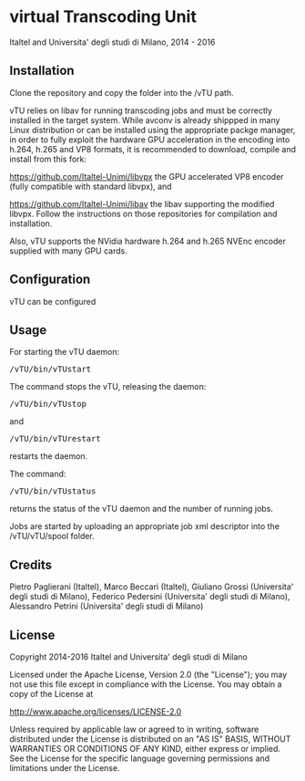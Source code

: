 <!---
    Copyright 2014-2016 Italtel and Universita' degli studi di Milano

    Licensed under the Apache License, Version 2.0 (the "License");
    you may not use this file except in compliance with the License.
    You may obtain a copy of the License at

    http://www.apache.org/licenses/LICENSE-2.0

    Unless required by applicable law or agreed to in writing, software
    distributed under the License is distributed on an "AS IS" BASIS,
    WITHOUT WARRANTIES OR CONDITIONS OF ANY KIND, either express or implied.
    See the License for the specific language governing permissions and
    limitations under the License.

-->
# virtual Transcoding Unit
Italtel and Universita' degli studi di Milano, 2014 - 2016


## Installation
Clone the repository and copy the folder into the /vTU path.

vTU relies on libav for running transcoding jobs and must be correctly installed in the target system.
While avconv is already shippped in many Linux distribution or can be installed using the appropriate packge manager, in order to fully exploit the hardware GPU acceleration in the encoding into h.264, h.265 and VP8 formats, it is recommended to download, compile and install from this fork:

https://github.com/Italtel-Unimi/libvpx
the GPU accelerated VP8 encoder (fully compatible with standard libvpx), and

https://github.com/Italtel-Unimi/libav
the libav supporting the modified libvpx.
Follow the instructions on those repositories for compilation and installation.

Also, vTU supports the NVidia hardware h.264 and h.265 NVEnc encoder supplied with many GPU cards.


## Configuration
vTU can be configured


## Usage
For starting the vTU daemon:
<pre>
/vTU/bin/vTUstart
</pre>

The command stops the vTU, releasing the daemon:
<pre>
/vTU/bin/vTUstop
</pre>
and
<pre>
/vTU/bin/vTUrestart
</pre>
restarts the daemon.

The command:
<pre>
/vTU/bin/vTUstatus
</pre>
returns the status of the vTU daemon and the number of running jobs.


Jobs are started by uploading an appropriate job xml descriptor into the /vTU/vTU/spool folder.


## Credits
Pietro Paglierani (Italtel), Marco Beccari (Italtel), Giuliano Grossi (Universita' degli studi di Milano), Federico Pedersini (Universita' degli studi di Milano), Alessandro Petrini (Universita' degli studi di Milano)

## License
Copyright 2014-2016 Italtel and Universita' degli studi di Milano

Licensed under the Apache License, Version 2.0 (the "License");
you may not use this file except in compliance with the License.
You may obtain a copy of the License at

http://www.apache.org/licenses/LICENSE-2.0

Unless required by applicable law or agreed to in writing, software
distributed under the License is distributed on an "AS IS" BASIS,
WITHOUT WARRANTIES OR CONDITIONS OF ANY KIND, either express or implied.
See the License for the specific language governing permissions and
limitations under the License.
